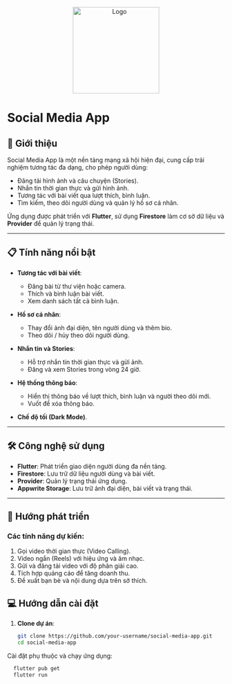 <p align="center">
  <img src="assets/image/logo.png" alt="Logo" width="200">
</p>

# Social Media App

## 🌟 Giới thiệu
Social Media App là một nền tảng mạng xã hội hiện đại, cung cấp trải nghiệm tương tác đa dạng, cho phép người dùng:
- Đăng tải hình ảnh và câu chuyện (Stories).
- Nhắn tin thời gian thực và gửi hình ảnh.
- Tương tác với bài viết qua lượt thích, bình luận.
- Tìm kiếm, theo dõi người dùng và quản lý hồ sơ cá nhân.

Ứng dụng được phát triển với **Flutter**, sử dụng **Firestore** làm cơ sở dữ liệu và **Provider** để quản lý trạng thái.

---

## 📋 Tính năng nổi bật
- **Tương tác với bài viết**:
  - Đăng bài từ thư viện hoặc camera.
  - Thích và bình luận bài viết.
  - Xem danh sách tất cả bình luận.
  
- **Hồ sơ cá nhân**:
  - Thay đổi ảnh đại diện, tên người dùng và thêm bio.
  - Theo dõi / hủy theo dõi người dùng.

- **Nhắn tin và Stories**:
  - Hỗ trợ nhắn tin thời gian thực và gửi ảnh.
  - Đăng và xem Stories trong vòng 24 giờ.

- **Hệ thống thông báo**:
  - Hiển thị thông báo về lượt thích, bình luận và người theo dõi mới.
  - Vuốt để xóa thông báo.

- **Chế độ tối (Dark Mode)**.

---

## 🛠️ Công nghệ sử dụng
- **Flutter**: Phát triển giao diện người dùng đa nền tảng.
- **Firestore**: Lưu trữ dữ liệu người dùng và bài viết.
- **Provider**: Quản lý trạng thái ứng dụng.
- **Appwrite Storage**: Lưu trữ ảnh đại diện, bài viết và trạng thái.

---

## 🚀 Hướng phát triển
### Các tính năng dự kiến:
1. Gọi video thời gian thực (Video Calling).
2. Video ngắn (Reels) với hiệu ứng và âm nhạc.
3. Gửi và đăng tải video với độ phân giải cao.
4. Tích hợp quảng cáo để tăng doanh thu.
5. Đề xuất bạn bè và nội dung dựa trên sở thích.

## 💻 Hướng dẫn cài đặt
1. **Clone dự án**:
   ```bash
   git clone https://github.com/your-username/social-media-app.git
   cd social-media-app
Cài đặt phụ thuộc và chạy ứng dụng:
```bash
  flutter pub get
  flutter run
